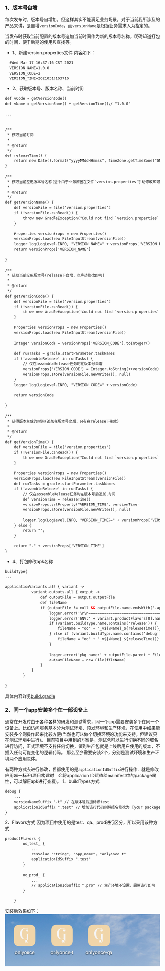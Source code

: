 ### 1、版本号自增
每次发布时，版本号自增加。但这样其实不能满足业务场景，对于当前我所涉及的产品来讲，是自增`versionCode`，而`versionName`是根据业务需求人为指定的。

当发布时获取当前配置的版本号追加当前时间作为新的版本号名称，明确知道打包的时间，便于后期的使用和查找等。

* 1、新建version.properties文件
内容如下：
```xml
  #Wed Mar 17 16:37:16 CST 2021
  VERSION_NAME=1.0.0
  VERSION_CODE=2
  VERSION_TIME=20210317163716
```

* 2、获取版本号、版本名称、当前时间
```xml
def vCode = getVersionCode()
def vName = getVersionName() + getVersionTime()// "1.0.0"

...


/**
 * 获取当前时间
 *
 * @return
 */
def releaseTime() {
    return new Date().format("yyyyMMddHHmmss", TimeZone.getTimeZone("GMT+08:00"))
}

/**
 * 获取当前应用版本号名称(这个由于业务原因在文件`version.properties`手动修改即可)
 *
 * @return
 */
def getVersionName() {
    def versionFile = file('version.properties')
    if (!versionFile.canRead()) {
        throw new GradleException("Could not find `version.properties`!")
    }

    Properties versionProps = new Properties()
    versionProps.load(new FileInputStream(versionFile))
    logger.log(LogLevel.INFO, "VERSION_NAME=" + versionProps['VERSION_NAME'])
    return versionProps['VERSION_NAME']

}

/**
 * 获取当前应用版本号(release下自增，也手动修改即可)
 *
 * @return
 */
def getVersionCode() {
    def versionFile = file('version.properties')
    if (!versionFile.canRead()) {
        throw new GradleException("Could not find `version.properties`!")
    }

    Properties versionProps = new Properties()
    versionProps.load(new FileInputStream(versionFile))

    Integer versionCode = versionProps['VERSION_CODE'].toInteger()

    def runTasks = gradle.startParameter.taskNames
    if ('assembleRelease' in runTasks) {
        // 仅在assembleRelease任务时在版本号自增
        versionProps['VERSION_CODE'] = Integer.toString(++versionCode)
        versionProps.store(versionFile.newWriter(), null)
    }
    logger.log(LogLevel.INFO, "VERSION_CODE=" + versionCode)

    return versionCode

}

/**
 * 获得版本生成的时间(追加在版本号之后，只有在release下生效)
 *
 * @return
 */
def getVersionTime() {
    def versionFile = file('version.properties')
    if (!versionFile.canRead()) {
        throw new GradleException("Could not find `version.properties`!")
    }

    Properties versionProps = new Properties()
    versionProps.load(new FileInputStream(versionFile))
    def runTasks = gradle.startParameter.taskNames
    if ('assembleRelease' in runTasks) {
        // 仅在assembleRelease任务时在版本号后追加.时间
        def versionTime = releaseTime()
        versionProps.setProperty("VERSION_TIME", versionTime)
        versionProps.store(versionFile.newWriter(), null)

        logger.log(LogLevel.INFO, "VERSION_TIME?=" + versionProps['VERSION_TIME'])
    } else {
        return "";
    }

    return "." + versionProps['VERSION_TIME']
}
```

* 4、打包修改apk名称
```xml
buildType{
...

applicationVariants.all { variant ->
            variant.outputs.all { output ->
                def outputFile = output.outputFile
                def fileName
                if (outputFile != null && outputFile.name.endsWith('.apk')) {
                    logger.error('\r\n==================================')
                    logger.error('ENV:' + variant.productFlavors[0].name)
                    if (variant.buildType.name.contains('release')) {
                        fileName = "oo" + "_v${vName}_${releaseTime()}_${variant.productFlavors[0].name}release.apk"
                    } else if (variant.buildType.name.contains('debug')) {
                        fileName = "oo" + "_v${vName}_${releaseTime()}_${variant.productFlavors[0].name}debug.apk"
                    }

                    logger.error('pkg name:' + outputFile.parent + File.separator + fileName.toString())
                    outputFileName = new File(fileName)
                }
            }
        }
        
}
```

具体内容详见[build.gradle](build.gradle)

### 2、同一个app安装多个在一部设备上
通常在开发时由于各种各样的研发和测试需求，同一个app需要安装多个在同一个设备上。比如访问服务基本分为测试环境、预发环境和生产环境，在使用中如果能安装多个则操作起来比较方便(当然也可以做个切换环境的功能来支持，但建议只在测试环境中进行)。
目前项目中用到的方案是，测试包可以进行切换不同的域名进行访问，正式环境不支持任何切换，做到生产包就是上线后用户使用的版本，不插入任何可能变化的逻辑代码。
那么至少需要安装2个，分别是测试环境和生产环境两个应用包体。

有两种方式去进行修改，但都使用的是`applicationIdSuffix`进行操作，就是修改应用唯一标识(项目构建时，会将application ID赋值给mainifest中的package属性，可以解压apk进行查看)。
1、buildTypes方式

```xml
debug {
    ...
    versionNameSuffix "-t" // 在版本号后加标识test
    applicationIdSuffix ".test" // 增加该行代码则将报名修改为 [your packageName].test
}
```

2、Flavors方式
因为项目中使用的是test、qa、prod进行区分，所以采用该种方式
```xml
productFlavors {
        oo_test_ {
            ...
            resValue "string", "app_name", "onlyonce-t"
            applicationIdSuffix ".test"
        }

        oo_prod_ {
            ...
            // applicationIdSuffix ".pro" // 生产环境不设置，删掉该行即可
        }

    }
```

安装后效果如下：
<img src="./imgs/more_apk.png" />







